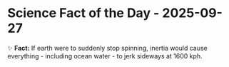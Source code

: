 # Science Fact of the Day - 2025-09-27

✨ **Fact:** If earth were to suddenly stop spinning, inertia would cause everything - including ocean water - to jerk sideways at 1600 kph.

